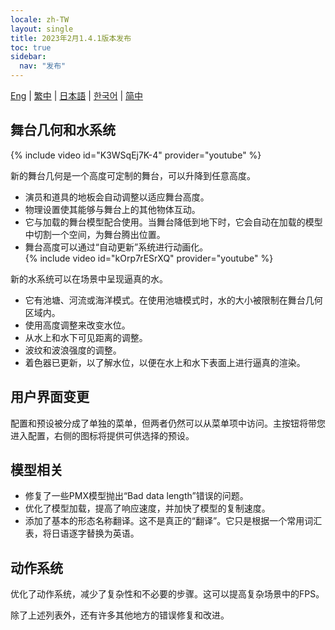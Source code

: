 ```yaml
---
locale: zh-TW
layout: single
title: 2023年2月1.4.1版本发布
toc: true
sidebar:
  nav: "发布"
---
```

[Eng](/dancexr/releases/1.4.1) | [繁中](/tw/dancexr/releases/1.4.1) | [日本語](/jp/dancexr/releases/1.4.1) | [한국어](/kr/dancexr/releases/1.4.1) | [简中](/zh/dancexr/releases/1.4.1)


## 舞台几何和水系统
{% include video id="K3WSqEj7K-4" provider="youtube" %}

新的舞台几何是一个高度可定制的舞台，可以升降到任意高度。
* 演员和道具的地板会自动调整以适应舞台高度。
* 物理设置使其能够与舞台上的其他物体互动。
* 它与加载的舞台模型配合使用。当舞台降低到地下时，它会自动在加载的模型中切割一个空间，为舞台腾出位置。
* 舞台高度可以通过“自动更新”系统进行动画化。  
{% include video id="kOrp7rESrXQ" provider="youtube" %}

新的水系统可以在场景中呈现逼真的水。
* 它有池塘、河流或海洋模式。在使用池塘模式时，水的大小被限制在舞台几何区域内。
* 使用高度调整来改变水位。
* 从水上和水下可见距离的调整。
* 波纹和波浪强度的调整。
* 着色器已更新，以了解水位，以便在水上和水下表面上进行逼真的渲染。

## 用户界面变更
配置和预设被分成了单独的菜单，但两者仍然可以从菜单项中访问。主按钮将带您进入配置，右侧的图标将提供可供选择的预设。

## 模型相关
* 修复了一些PMX模型抛出“Bad data length”错误的问题。
* 优化了模型加载，提高了响应速度，并加快了模型的复制速度。
* 添加了基本的形态名称翻译。这不是真正的“翻译”。它只是根据一个常用词汇表，将日语逐字替换为英语。

## 动作系统
优化了动作系统，减少了复杂性和不必要的步骤。这可以提高复杂场景中的FPS。

除了上述列表外，还有许多其他地方的错误修复和改进。